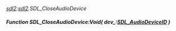_[sdl2](../../modules/sdl2/sdl2-module.md):[sdl2](../../modules/sdl2/sdl2-module.md).SDL\_CloseAudioDevice_
##### Function SDL\_CloseAudioDevice:Void( dev_:[SDL_AudioDeviceID](../../modules/sdl2/sdl2-sdl_audiodeviceid.md) )

